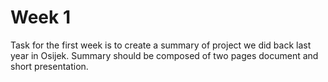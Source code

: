 # Week 1

Task for the first week is to create a summary of project we did back last year in Osijek. Summary should be composed of two pages document and short presentation.